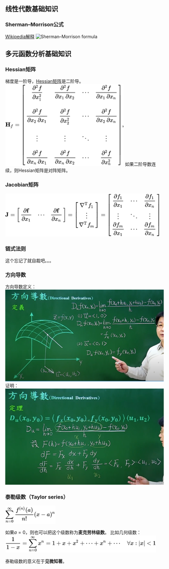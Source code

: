 
## 线性代数基础知识

### Sherman–Morrison公式
[Wikipedia解释](https://en.wikipedia.org/wiki/Sherman%E2%80%93Morrison_formula)
![Sherman–Morrison formula](../../../Resources/2.%20Mathematics/3.%20Computational%20mathematics/Mathematical%20optimization/Sherman%E2%80%93Morrison%20formula.png)

## 多元函数分析基础知识

### Hessian矩阵
梯度是一阶导，[Hessian矩阵](https://en.wikipedia.org/wiki/Hessian_matrix)是二阶导。
![Hessian matrix](../../../Resources/2.%20Mathematics/3.%20Computational%20mathematics/Mathematical%20optimization/Hessian%20matrix.png)
如果二阶导数连续，则Hessian矩阵是对阵矩阵。

### Jacobian矩阵
![Jacobian matrix](../../../Resources/2.%20Mathematics/3.%20Computational%20mathematics/Mathematical%20optimization/Jacobian%20matrix.png)

### 链式法则
这个忘记了就自裁吧。。。

### 方向导数
方向导数定义：
![方向导数定义](../../../Resources/2.%20Mathematics/3.%20Computational%20mathematics/Mathematical%20optimization/%E6%96%B9%E5%90%91%E5%AF%BC%E6%95%B0%E5%AE%9A%E4%B9%89.png)
证明：
![方向导数定理](../../../Resources/2.%20Mathematics/3.%20Computational%20mathematics/Mathematical%20optimization/%E6%96%B9%E5%90%91%E5%AF%BC%E6%95%B0%E5%AE%9A%E7%90%86.png)

### 泰勒级数（Taylor series）

![Taylor series](../../../Resources/2.%20Mathematics/3.%20Computational%20mathematics/Mathematical%20optimization/Taylor%20series.png)

如果$a=0$，则也可以把这个级数称为**麦克劳林级数**。
比如几何级数：
![几何级数](../../../Resources/2.%20Mathematics/3.%20Computational%20mathematics/Mathematical%20optimization/%E5%87%A0%E4%BD%95%E7%BA%A7%E6%95%B0.png)

泰勒级数的意义在于**见微知著**。
